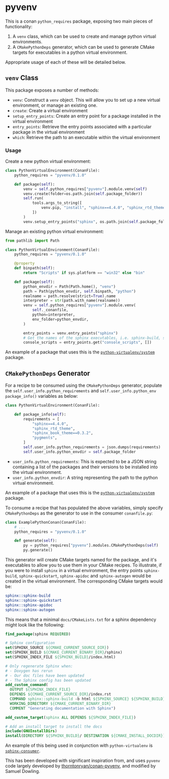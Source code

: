 # pyvenv

This is a conan `python_requires` package, exposing two main pieces of functionality:

1. A `venv` class, which can be used to create and manage python virtual environments.
2. A `CMakePythonDeps` generator, which can be used to generate CMake targets for executables in a python virtual environment.

Appropriate usage of each of these will be detailed below.

## `venv` Class

This package exposes a number of methods:

* `venv`: Construct a `venv` object. This will allow you to set up a new virtual environment, or manage an existing one.
* `create`: Create a virtual environment
* `setup_entry_points`: Create an entry point for a package installed in the virtual environment
* `entry_points`: Retrieve the entry points associated with a particular package in the virtual environment
* `which`: Retrieve the path to an executable within the virtual environment

### Usage

Create a new python virtual environment:

```python
class PythonVirtualEnvironment(ConanFile):
    python_requires = "pyvenv/0.1.0"

    def package(self):
        venv = self.python_requires["pyvenv"].module.venv(self)
        venv.create(folder=os.path.join(self.package_folder))
        self.run(
            tools.args_to_string([
                venv.pip, "install", "sphinx==4.4.0", "sphinx_rtd_theme=0.5.3", "matplotlib==3.5.0",
            ])
        )
        venv.setup_entry_points("sphinx", os.path.join(self.package_folder, "bin"))
```

Manage an existing python virtual environment:

```python
from pathlib import Path

class PythonVirtualEnvironment(ConanFile):
    python_requires = "pyvenv/0.1.0"

    @property
    def binpath(self):
        return "Scripts" if sys.platform == "win32" else "bin"

    def package(self):
        python_envdir = Path(Path.home(), "venv")
        path = Path(python_envdir, self.binpath, "python")
        realname = path.resolve(strict=True).name
        interpreter = str(path.with_name(realname))
        venv = self.python_requires["pyvenv"].module.venv(
            self._conanfile,
            python=interpreter,
            env_folder=python_envdir,
        )

        entry_points = venv.entry_points("sphinx")
        # Get the names of the sphinx executables, i.e. sphinx-build, sphinx-quickstart, sphinx-apidoc, sphinx-autogen
        console_scripts = entry_points.get("console_scripts", []) 
```

An example of a package that uses this is the [`python-virtualenv/system`](https://github.com/samuel-emrys/python-virtualenv) package.

## `CMakePythonDeps` Generator

For a recipe to be consumed using the `CMakePythonDeps` generator, populate the `self.user_info.python_requirements` and `self.user_info.python_env` `package_info()` variables as below:

```python
class PythonVirtualEnvironment(ConanFile):

    def package_info(self):
        requirements = [
            "sphinx==4.4.0",
            "sphinx_rtd_theme",
            "sphinx_book_theme==0.3.2",
            "pygments",
        ]
        self.user_info.python_requirements = json.dumps(requirements)
        self.user_info.python_envdir = self.package_folder
```

* `user_info.python_requirements`: This is expected to be a JSON string containing a list of the packages and their versions to be installed into the virtual environment.
* `user_info.python_envdir`: A string representing the path to the python virtual environment.

An example of a package that uses this is the [`python-virtualenv/system`](https://github.com/samuel-emrys/python-virtualenv) package.

To consume a recipe that has populated the above variables, simply specify `CMakePythonDeps` as the generator to use in the consumer `conanfile.py`:

```python
class ExamplePythonConan(ConanFile):
    # ...
    python_requires = "pyvenv/0.1.0"

    def generate(self):
        py = python_requires["pyvenv"].modules.CMakePythonDeps(self)
        py.generate()
```

This generator will create CMake targets named for the package, and it's executables to allow you to use them in your CMake recipes. To illustrate, if you were to install `sphinx` in a virtual environment, the entry points `sphinx-build`, `sphinx-quickstart`, `sphinx-apidoc` and `sphinx-autogen` would be created in the virtual environment. The corresponding CMake targets would be:

```cmake
sphinx::sphinx-build
sphinx::sphinx-quickstart
sphinx::sphinx-apidoc
sphinx::sphinx-autogen
```

This means that a minimal `docs/CMakeLists.txt` for a sphinx dependency might look like the following:

```cmake
find_package(sphinx REQUIRED)

# Sphinx configuration
set(SPHINX_SOURCE ${CMAKE_CURRENT_SOURCE_DIR})
set(SPHINX_BUILD ${CMAKE_CURRENT_BINARY_DIR}/sphinx)
set(SPHINX_INDEX_FILE ${SPHINX_BUILD}/index.html)

# Only regenerate Sphinx when:
# - Doxygen has rerun
# - Our doc files have been updated
# - The Sphinx config has been updated
add_custom_command(
  OUTPUT ${SPHINX_INDEX_FILE}
  DEPENDS ${CMAKE_CURRENT_SOURCE_DIR}/index.rst
  COMMAND sphinx::sphinx-build -b html ${SPHINX_SOURCE} ${SPHINX_BUILD}
  WORKING_DIRECTORY ${CMAKE_CURRENT_BINARY_DIR}
  COMMENT "Generating documentation with Sphinx")

add_custom_target(sphinx ALL DEPENDS ${SPHINX_INDEX_FILE})

# Add an install target to install the docs
include(GNUInstallDirs)
install(DIRECTORY ${SPHINX_BUILD}/ DESTINATION ${CMAKE_INSTALL_DOCDIR})

```

An example of this being used in conjunction with `python-virtualenv` is [`sphinx-consumer`](https://github.com/samuel-emrys/sphinx-consumer).

This has been developed with significant inspiration from, and uses `pyvenv` code largely developed by [thorntonryan/conan-pyvenv](https://github.com/thorntonryan/conan-pyvenv), and modified by Samuel Dowling.
